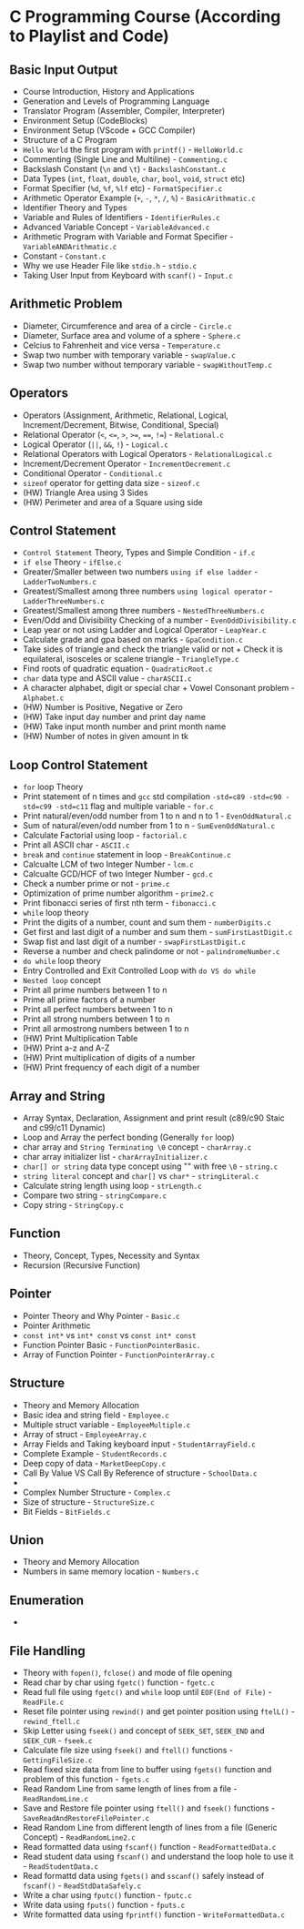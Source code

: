 # C Programming Course (According to Playlist and Code)

## Basic Input Output
- Course Introduction, History and Applications
- Generation and Levels of Programming Language
- Translator Program (Assembler, Compiler, Interpreter)
- Environment Setup (CodeBlocks)
- Environment Setup (VScode + GCC Compiler)
- Structure of a C Program
- `Hello World` the first program with `printf()` - `HelloWorld.c`
- Commenting (Single Line and Multiline) - `Commenting.c`
- Backslash Constant (`\n` and `\t`) - `BackslashConstant.c` 
- Data Types (`int`, `float`, `double`, `char`, `bool`, `void`, `struct` etc)
- Format Specifier (`%d`, `%f`, `%lf` etc) - `FormatSpecifier.c`
- Arithmetic Operator Example (`+`, `-`, `*`, `/`, `%`) - `BasicArithmatic.c`
- Identifier Theory and Types
- Variable and Rules of Identifiers - `IdentifierRules.c`
- Advanced Variable Concept - `VariableAdvanced.c`
- Arithmetic Program with Variable and Format Specifier - `VariableANDArithmatic.c` 
- Constant - `Constant.c`
- Why we use Header File like `stdio.h` - `stdio.c`
- Taking User Input from Keyboard with `scanf()` - `Input.c`

## Arithmetic Problem
- Diameter, Circumference and area of a circle - `Circle.c`
- Diameter, Surface area and volume of a sphere - `Sphere.c`
- Celcius to Fahrenheit and vice versa - `Temperature.c`
- Swap two number with temporary variable - `swapValue.c`
- Swap two number without temporary variable - `swapWithoutTemp.c`

## Operators
- Operators (Assignment, Arithmetic, Relational, Logical, Increment/Decrement, Bitwise, Conditional, Special)
- Relational Operator (`<`, `<=`, `>`, `>=`, `==`, `!=`) - `Relational.c`
- Logical Operator (`||`, `&&`, `!`) - `Logical.c`
- Relational Operators with Logical Operators - `RelationalLogical.c`
- Increment/Decrement Operator - `IncrementDecrement.c`
- Conditional Operator - `Conditional.c`
- `sizeof` operator for getting data size - `sizeof.c`
- (HW) Triangle Area using 3 Sides
- (HW) Perimeter and area of a Square using side

## Control Statement
- `Control Statement` Theory, Types and Simple Condition - `if.c`
- `if else` Theory - `ifElse.c`
- Greater/Smaller between two numbers `using if else ladder` - `LadderTwoNumbers.c`
- Greatest/Smallest among three numbers `using logical operator` - `LadderThreeNumbers.c`
- Greatest/Smallest among three numbers - `NestedThreeNumbers.c`
- Even/Odd and Divisibility Checking of a number - `EvenOddDivisibility.c`
- Leap year or not using Ladder and Logical Operator - `LeapYear.c`
- Calculate grade and gpa based on marks - `GpaCondition.c`
- Take sides of triangle and check the triangle valid or not + Check it is equilateral, isosceles or scalene triangle - `TriangleType.c`
- Find roots of quadratic equation - `QuadraticRoot.c`
- `char` data type and ASCII value - `charASCII.c`
- A character alphabet, digit or special char + Vowel Consonant problem - `Alphabet.c` 
- (HW) Number is Positive, Negative or Zero
- (HW) Take input day number and print day name
- (HW) Take  input month number and print month name
- (HW) Number of notes in given amount in tk

## Loop Control Statement
- `for` loop Theory
- Print statement of n times and `gcc` std compilation `-std=c89 -std=c90 -std=c99 -std=c11` flag and multiple variable - `for.c`
- Print natural/even/odd number from 1 to n and n to 1 - `EvenOddNatural.c`
- Sum of natural/even/odd number from 1 to n - `SumEvenOddNatural.c`
- Calculate Factorial using loop - `factorial.c`
- Print all ASCII char - `ASCII.c`
- `break` and `continue` statement in loop - `BreakContinue.c`
- Calcualte LCM of two Integer Number - `lcm.c`
- Calcualte GCD/HCF of two Integer Number - `gcd.c`
- Check a number prime or not - `prime.c`
- Optimization of prime number algorithm - `prime2.c`
- Print fibonacci series of first nth term - `fibonacci.c`
- `while` loop theory
- Print the digits of a number, count and sum them - `numberDigits.c`
- Get first and last digit of a number and sum them - `sumFirstLastDigit.c`
- Swap fist and last digit of a number - `swapFirstLastDigit.c`
- Reverse a number and check palindome or not - `palindromeNumber.c`
- `do while` loop theory
- Entry Controlled and Exit Controlled Loop with `do VS do while`
- `Nested loop` concept
- Print all prime numbers between 1 to n
- Prime all prime factors of a number
- Print all perfect numbers between 1 to n
- Print all strong numbers between 1 to n
- Print all armostrong numbers between 1 to n
- (HW) Print Multiplication Table
- (HW) Print a-z and A-Z
- (HW) Print multiplication of digits of a number
- (HW) Print frequency of each digit of a number

## Array and String
- Array Syntax, Declaration, Assignment and print result (c89/c90 Staic and c99/c11 Dynamic)
- Loop and Array the perfect bonding (Generally `for` loop)
- char array and `String Terminating \0` concept - `charArray.c`
- char array initializer list - `charArrayInitializer.c`
- `char[] or string` data type concept using "" with free `\0` - `string.c`
- `string literal` concept and `char[]` vs `char*` - `stringLiteral.c`
- Calculate string length using loop - `strLength.c`
- Compare two string - `stringCompare.c`
- Copy string - `StringCopy.c`

## Function
- Theory, Concept, Types, Necessity and Syntax
- Recursion (Recursive Function)


## Pointer
- Pointer Theory and Why Pointer - `Basic.c`
- Pointer Arithmetic 
- `const int*` vs `int* const` vs `const int* const`
- Function Pointer Basic - `FunctionPointerBasic.`
- Array of Function Pointer - `FunctionPointerArray.c`

## Structure
- Theory and Memory Allocation
- Basic idea and string field - `Employee.c`
- Multiple struct variable - `EmployeeMultiple.c`
- Array of struct - `EmployeeArray.c`
- Array Fields and Taking keyboard input - `StudentArrayField.c`
- Complete Example - `StudentRecords.c`
- Deep copy of data - `MarketDeepCopy.c`
- Call By Value VS Call By Reference of structure - `SchoolData.c`
- 
- Complex Number Structure - `Complex.c`
- Size of structure - `StructureSize.c`
- Bit Fields - `BitFields.c`

## Union
- Theory and Memory Allocation
- Numbers in same memory location - `Numbers.c`


## Enumeration
- 

## File Handling
- Theory with `fopen()`, `fclose()` and mode of file opening
- Read char by char using `fgetc()` function - `fgetc.c`
- Read full file using `fgetc()` and `while` loop until `EOF(End of File)` - `ReadFile.c`
- Reset file pointer using `rewind()` and get pointer position using `ftelL()` - `rewind_ftell.c`
- Skip Letter using `fseek()` and concept of `SEEK_SET`, `SEEK_END` and `SEEK_CUR` - `fseek.c`
- Calculate file size using `fseek()` and `ftell()` functions - `GettingFileSize.c`
- Read fixed size data from line to buffer using `fgets()` function and problem of this function - `fgets.c`
- Read Random Line from same length of lines from a file - `ReadRandomLine.c`
- Save and Restore file pointer using `ftell()` and `fseek()` functions - `SaveReadAndRestoreFilePointer.c`
- Read Random Line from different length of lines from a file (Generic Concept) - `ReadRandomLine2.c`
- Read formatted data using `fscanf()` function - `ReadFormattedData.c`
- Read student data using `fscanf()` and understand the loop hole to use it - `ReadStudentData.c`
- Read formattd data using `fgets()` and `sscanf()` safely instead of `fscanf()` - `ReadStdDataSafely.c`
- Write a char using `fputc()` function - `fputc.c`
- Write data using `fputs()` function - `fputs.c`
- Write formatted data using `fprintf()` function - `WriteFormattedData.c`